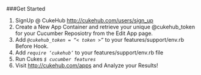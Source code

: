 ###Get Started
1. SignUp @ CukeHub http://cukehub.com/users/sign_up
2. Create a New App Container and retrieve your unique @cukehub_token for your Cucumber Reposiotry from the Edit App page.
3. Add *`@cukehub_token = “< token >”`* to your features/support/env.rb Before Hook.
4. Add *`require ‘cukehub’`* to your features/support/env.rb file
5. Run Cukes *`$ cucumber features`*
6. Visit http://cukehub.com/apps and Analyze your Results!




